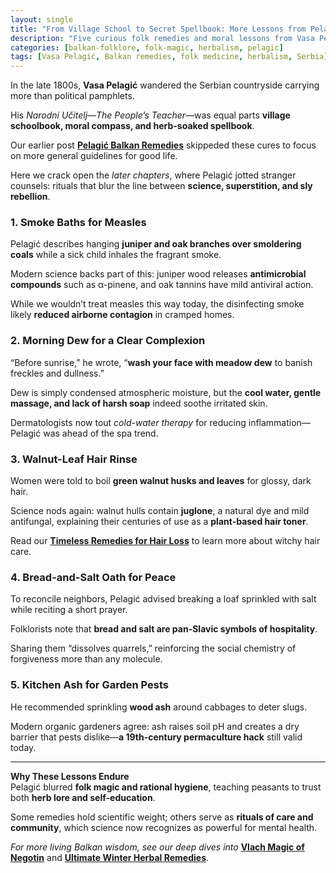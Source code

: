 ```yaml
---
layout: single
title: "From Village School to Secret Spellbook: More Lessons from Pelagićev Narodni Učitelj"
description: "Five curious folk remedies and moral lessons from Vasa Pelagić’s 19th-century guide—smoke baths for measles, morning-dew beauty secrets, and more—examined with modern science."
categories: [balkan-folklore, folk-magic, herbalism, pelagic]
tags: [Vasa Pelagić, Balkan remedies, folk medicine, herbalism, Serbia]
---
```


In the late 1800s, **Vasa Pelagić** wandered the Serbian countryside carrying more than political pamphlets.  

His *Narodni Učitelj*—*The People’s Teacher*—was equal parts **village schoolbook, moral compass, and herb-soaked spellbook**.  

Our earlier post **[Pelagić Balkan Remedies](/pelagicev-narodni-ucitelj-balkan-remedies)** skippeded these cures to focus on more general guidelines for good life.  

Here we crack open the *later chapters*, where Pelagić jotted stranger counsels: rituals that blur the line between **science, superstition, and sly rebellion**.

### 1. Smoke Baths for Measles
Pelagić describes hanging **juniper and oak branches over smoldering coals** while a sick child inhales the fragrant smoke.  

Modern science backs part of this: juniper wood releases **antimicrobial compounds** such as α-pinene, and oak tannins have mild antiviral action.  

While we wouldn’t treat measles this way today, the disinfecting smoke likely **reduced airborne contagion** in cramped homes.

### 2. Morning Dew for a Clear Complexion
“Before sunrise,” he wrote, “**wash your face with meadow dew** to banish freckles and dullness.”  

Dew is simply condensed atmospheric moisture, but the **cool water, gentle massage, and lack of harsh soap** indeed soothe irritated skin.  

Dermatologists now tout *cold-water therapy* for reducing inflammation—Pelagić was ahead of the spa trend.

### 3. Walnut-Leaf Hair Rinse
Women were told to boil **green walnut husks and leaves** for glossy, dark hair.  

Science nods again: walnut hulls contain **juglone**, a natural dye and mild antifungal, explaining their centuries of use as a **plant-based hair toner**.

Read our **[Timeless Remedies for Hair Loss](/folk-hairloss-remedies/)** to learn more about witchy hair care. 

### 4. Bread-and-Salt Oath for Peace
To reconcile neighbors, Pelagić advised breaking a loaf sprinkled with salt while reciting a short prayer.  

Folklorists note that **bread and salt are pan-Slavic symbols of hospitality**.  

Sharing them “dissolves quarrels,” reinforcing the social chemistry of forgiveness more than any molecule.

### 5. Kitchen Ash for Garden Pests
He recommended sprinkling **wood ash** around cabbages to deter slugs.  

Modern organic gardeners agree: ash raises soil pH and creates a dry barrier that pests dislike—**a 19th-century permaculture hack** still valid today.

---

**Why These Lessons Endure**  
Pelagić blurred **folk magic and rational hygiene**, teaching peasants to trust both **herb lore and self-education**.  

Some remedies hold scientific weight; others serve as **rituals of care and community**, which science now recognizes as powerful for mental health.

*For more living Balkan wisdom, see our deep dives into* **[Vlach Magic of Negotin](/vlach-magic-negotin-serbia/)** and **[Ultimate Winter Herbal Remedies](/winter-herbal-remedies-cold-prevention/)**.
